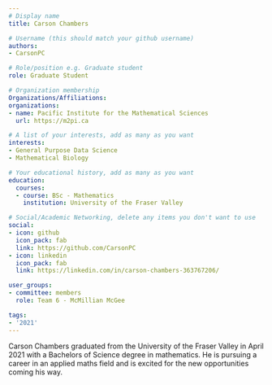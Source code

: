 ```yaml
---
# Display name
title: Carson Chambers

# Username (this should match your github username)
authors:
- CarsonPC

# Role/position e.g. Graduate student
role: Graduate Student

# Organization membership
Organizations/Affiliations:
organizations:
- name: Pacific Institute for the Mathematical Sciences
  url: https://m2pi.ca

# A list of your interests, add as many as you want
interests:
- General Purpose Data Science
- Mathematical Biology

# Your educational history, add as many as you want
education:
  courses:
  - course: BSc - Mathematics
    institution: University of the Fraser Valley

# Social/Academic Networking, delete any items you don't want to use
social:
- icon: github
  icon_pack: fab
  link: https://github.com/CarsonPC
- icon: linkedin
  icon_pack: fab
  link: https://linkedin.com/in/carson-chambers-363767206/

user_groups:
- committee: members
  role: Team 6 - McMillian McGee

tags:
- '2021'
---
```


Carson Chambers graduated from the University of the Fraser Valley in April 2021 with
 a Bachelors of Science degree in mathematics. He is pursuing a career
 in an applied maths field and is excited for the new opportunities
 coming his way.
